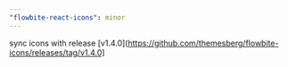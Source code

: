 ```yaml
---
"flowbite-react-icons": minor
---
```


sync icons with release [v1.4.0](https://github.com/themesberg/flowbite-icons/releases/tag/v1.4.0]
